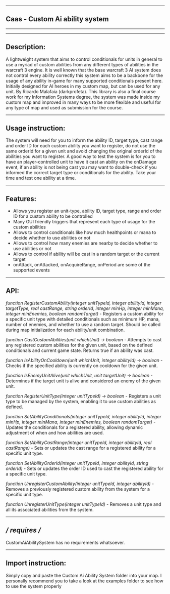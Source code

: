 ------------
Caas - Custom Ai ability system
------------
************************************************************************************

   ------------
   Description:
   ------------
   A lightweight system that aims to control conditionals for units in general to use a myriad of custom abilities from any
   different types of abilities in the warcraft 3 engine. It is well known that the base warcraft 3 AI system does not control every ability correctly
   this system aims to be a backbone for the usage of any ability in-game for many supported conditionals present here.
   Initially designed for AI heroes in my custom map, but can be used for any unit.
   By Ricardo Malafaia (darkprofeta).
   This library is also a final course work for my Information Systems degree, the system was made inside my custom map
   and improved in many ways to be more flexible and useful for any type of map and used as submission for the course. 

   -------------------
   Usage instruction:
   -------------------
   The system will need for you to inform the ability ID, target type, cast range and order ID for each custom 
   ability you want to register, do not use the same orderId for a given unit and avoid changing the original orderId
   of the abilities you want to register.
   A good way to test the system is for you to have an player-controlled unit to have it cast an ability on the 
   onDamage event, if an ability is not being cast you may want to double-check if you informed the correct target type
   or conditionals for the ability. 
   Take your time and test one ability at a time.

   ---------
   Features:
   ---------
   - Allows you register an unit-type, ability ID, target type, range and order ID for a custom ability to be controlled
   - Many GUI friendly triggers that represent each type of usage for the custom abilities
   - Allows to control conditionals like how much healthpoints or mana to decide whether to use abilities or not
   - Allows to control how many enemies are nearby to decide whether to use abilities or not
   - Allows to control if ability will be cast in a random target or the current target
   - onAttack, onAttacked, onAcquireRange, onPeriod are some of the supported events

   ----
   API:
   ----
  *function RegisterCustomAbility(integer unitTypeId, integer abilityId, integer targetType, real castRange, string orderId, integer minHp, integer minMana, integer minEnemies, boolean randomTarget)*
    - Registers a custom ability for a specific unit type with detailed conditionals such as minimum HP, mana, number of enemies, and whether to use a random target. Should be called during map initialization for each ability/unit combination.

  *function CastCustomAbilities(unit whichUnit) -> boolean*
    - Attempts to cast any registered custom abilities for the given unit, based on the defined conditionals and current game state. Returns true if an ability was cast.

  *function IsAbilityOnCooldown(unit whichUnit, integer abilityId) -> boolean*
    - Checks if the specified ability is currently on cooldown for the given unit.

  *function IsEnemyUnitAlive(unit whichUnit, unit targetUnit) -> boolean*
    - Determines if the target unit is alive and considered an enemy of the given unit.

  *function RegisterUnitType(integer unitTypeId) -> boolean*
    - Registers a unit type to be managed by the system, enabling it to use custom abilities as defined.

  *function SetAbilityConditionals(integer unitTypeId, integer abilityId, integer minHp, integer minMana, integer minEnemies, boolean randomTarget)*
    - Updates the conditionals for a registered ability, allowing dynamic adjustment of when and how abilities are used.

  *function SetAbilityCastRange(integer unitTypeId, integer abilityId, real castRange)*
    - Sets or updates the cast range for a registered ability for a specific unit type.

  *function SetAbilityOrderId(integer unitTypeId, integer abilityId, string orderId)*
    - Sets or updates the order ID used to cast the registered ability for a specific unit type.

  *function UnregisterCustomAbility(integer unitTypeId, integer abilityId)*
    - Removes a previously registered custom ability from the system for a specific unit type.

  *function UnregisterUnitType(integer unitTypeId)*
    - Removes a unit type and all its associated abilities from the system.


   --------------
   */ requires /*
   --------------
   CustomAiAbilitySystem has no requirements whatsoever.


   -------------------
   Import instruction:
   -------------------
   Simply copy and paste the Custom Ai Ability System folder into your map.
   I personally recommend you to take a look at the examples folder to see how to use the system properly

